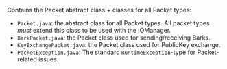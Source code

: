Contains the Packet abstract class + classes for all Packet types:
- `Packet.java`:  the abstract class for all Packet types.  All packet types _must_ extend this class to be used with the IOManager.
- `BarkPacket.java`:  the Packet class used for sending/receiving Barks.
- `KeyExchangePacket.java`:  the Packet class used for PublicKey exchange.
- `PacketException.java`:  The standard `RuntimeException`-type for Packet-related issues.